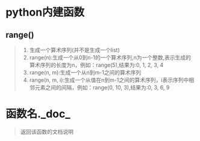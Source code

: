 # python内建函数
## range()
> 1. 生成一个算术序列(并不是生成一个list)
> 2. range(n):生成一个从0到n-1的一个算术序列,n为一个整数,表示生成的算术序列的长度为n，例如：range(5),结果为:0, 1, 2, 3, 4
> 3. range(n, m):生成一个从n到m-1之间的算术序列
> 4. range(n, m, i):生成一个从值在n到m-1之间的算术序列，i表示序列中相邻元素之间的间隔，例如：range(0, 10, 3),结果为:0, 3, 6, 9
# 函数名.\_doc\_
>返回该函数的文档说明